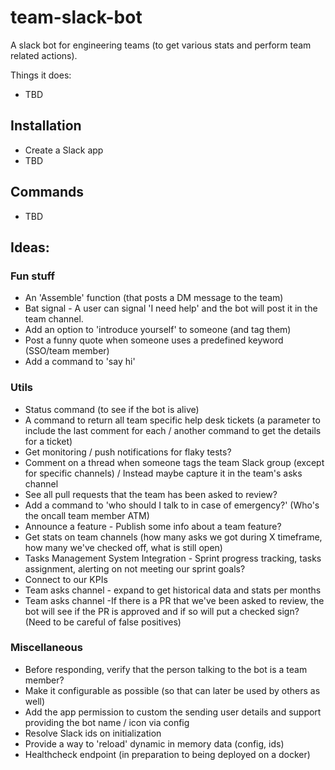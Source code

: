 # team-slack-bot
A slack bot for engineering teams (to get various stats and perform team related actions).
 
 Things it does:
 * TBD


## Installation
* Create a Slack app 
* TBD


## Commands
* TBD


## Ideas:

### Fun stuff
* An 'Assemble' function (that posts a DM message to the team)
* Bat signal - A user can signal 'I need help' and the bot will post it in the team channel.
* Add an option to 'introduce yourself' to someone (and tag them) 
* Post a funny quote when someone uses a predefined keyword (SSO/team member)
* Add a command to 'say hi'


### Utils
* Status command (to see if the bot is alive) 
* A command to return all team specific help desk tickets (a parameter to include the last comment for each / another command to get the details for a ticket)
* Get monitoring / push notifications for flaky tests?
* Comment on a thread when someone tags the team Slack group (except for specific channels) / Instead maybe capture it in the team's asks channel
* See all pull requests that the team has been asked to review?
* Add a command to 'who should I talk to in case of emergency?' (Who's the oncall team member ATM)
* Announce a feature - Publish some info about a team feature?
* Get stats on team channels (how many asks we got during X timeframe, how many we've checked off, what is still open)
* Tasks Management System Integration - Sprint progress tracking, tasks assignment, alerting on not meeting our sprint goals?
* Connect to our KPIs  
* Team asks channel - expand to get historical data and stats per months
* Team asks channel -If there is a PR that we've been asked to review, the bot will see if the PR is approved and if so will put a checked sign? (Need to be careful of false positives)

### Miscellaneous
* Before responding, verify that the person talking to the bot is a team member?
* Make it configurable as possible (so that can later be used by others as well)
* Add the app permission to custom the sending user details and support providing the bot name / icon via config
* Resolve Slack ids on initialization
* Provide a way to 'reload' dynamic in memory data (config, ids) 
* Healthcheck endpoint (in preparation to being deployed on a docker)